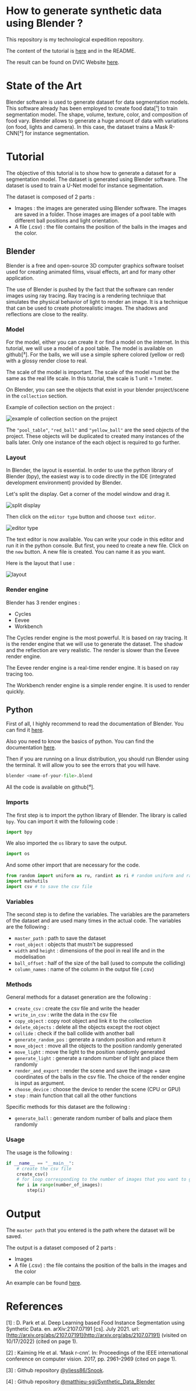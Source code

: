 # How to generate synthetic data using Blender ?
This repository is my technological expedition repository.


The content of the tutorial is [here](website_page.md) and in the README.

The result can be found on DVIC Website [here](https://dvic.devinci.fr/how-to-generate-synthetic-data-using-blender/).


# State of the Art

Blender software is used to generate dataset for data segmentation
models. This software already has been employed to create food data[¹] to train segmentation model. The shape, volume, texture, color, and
composition of food vary. Blender allows to generate a huge amount of
data with variations (on food, lights and camera). In this case, the dataset trains a Mask R-CNN[²] for instance segmentation.

# Tutorial

The objective of this tutorial is to show how to generate a dataset for a segmentation model. The dataset is generated using Blender software. The dataset is used to train a U-Net model for instance segmentation.

The dataset is composed of 2 parts :
    
- Images : the images are generated using Blender software. The images are saved in a folder. Those images are images of a pool table with different ball positions and light orientation.
- A file (.csv) : the file contains the position of the balls in the images and the color.

## Blender

Blender is a free and open-source 3D computer graphics software toolset used for creating animated films, visual effects, art and for many other application.

The use of Blender is pushed by the fact that the software can render images using ray tracing. Ray tracing is a rendering technique that simulates the physical behavior of light to render an image. It is a technique that can be used to create photorealistic images. The shadows and reflections are close to the reality.

### Model

For the model, either you can create it or find a model on the internet. In this tutorial, we will use a model of a pool table. The model is available on github[³]. For the balls, we will use a simple sphere colored (yellow or red) with a glossy render close to real.

The scale of the model is important. The scale of the model must be the same as the real life scale. In this tutorial, the scale is 1 unit = 1 meter.

On Blender, you can see the objects that exist in your blender project/scene in the `collection` section.

Example of collection section on the project :

![example of collection section on the project](media/collection.png)

The `"pool_table"`, `"red_ball"` and `"yellow_ball"` are the seed objects of the project. These objects will be duplicated to created many instances of the balls later. Only one instance of the each object is required to go further. 

### Layout

In Blender, the layout is essential. In order to use the python library of Blender (bpy), the easiest way is to code directly in the IDE (integrated development environment) provided by Blender.

Let's split the display. Get a corner of the model window and drag it.

![split display](media/split_display.png)

Then click on the `editor type` button and choose `text editor`.

![editor type](media/editor_type.png)

The text editor is now available. You can write your code in this editor and run it in the python console. But first, you need to create a new file. Click on the `new` button.
A new file is created. You can name it as you want.

Here is the layout that I use :

![layout](media/layout.png)

### Render engine

Blender has 3 render engines :
- Cycles
- Eevee
- Workbench

The Cycles render engine is the most powerful. It is based on ray tracing. It is the render engine that we will use to generate the dataset. The shadow and the reflection are very realistic. The render is slower than the Eevee render engine.

The Eevee render engine is a real-time render engine. It is based on ray tracing too.

The Workbench render engine is a simple render engine. It is used to render quickly.



## Python

First of all, I highly recommend to read the documentation of Blender. You can find it [here](https://docs.blender.org/api/current/). 

Also you need to know the basics of python. You can find the documentation [here](https://docs.python.org/3/).


Then if you are running on a linux distribution, you should run Blender using the terminal. It will allow you to see the errors that you will have.

```python
blender <name-of-your-file>.blend
```

All the code is available on github[⁴].

### Imports

The first step is to import the python library of Blender. The library is called `bpy`. You can import it with the following code :

```python
import bpy
```

We also imported the `os` library to save the output.

```python
import os
```

And some other import that are necessary for the code.

```python
from random import uniform as ru, randint as ri # random uniform and random integer
import mathutils
import csv # to save the csv file
```
 


### Variables

The second step is to define the variables. The variables are the parameters of the dataset and are used many times in the actual code. The variables are the following :

- `master_path` : path to save the dataset
- `root_object` : objects that mustn't be suppressed
- `width` and `height` : dimensions of the pool in real life and in the modelisation
- `ball_offset` : half of the size of the ball (used to compute the colliding)
- `column_names` : name of the column in the output file (.csv)

### Methods

General methods for a dataset generation are the following :

- `create_csv` : create the csv file and write the header
- `write_in_csv` : write the data in the csv file
- `copy_object` : copy root object and link it to the collection
- `delete_objects` : delete all the objects except the root object
- `collide` : check if the ball collide with another ball
- `generate_random_pos` : generate a random position and return it
- `move_object` : move all the objects to the position randomly generated
- `move_light` : move the light to the position randomly generated
- `generate_light` : generate a random number of light and place them randomly
- `render_and_export` : render the scene and save the image + save coordinates of the balls in the csv file. The choice of the render engine is input as argument.
- `choose_device` : choose the device to render the scene (CPU or GPU)
- `step` : main function that call all the other functions

Specific methods for this dataset are the following :
- `generate_ball` : generate random number of balls and place them randomly





### Usage

The usage is the following :

```python
if __name__ == "__main__":
    # create the csv file
    create_csv()
    # for loop corresponding to the number of images that you want to generate
    for i in range(number_of_images):
        step(i)
```





# Output

The `master path` that you entered is the path where the dataset will be saved. 


The output is a dataset composed of 2 parts :
- Images
- A file (.csv) : the file contains the position of the balls in the images and the color

An example can be found [here](https://github.com/matthieu-sgi/Synthetic_Data_Blender/tree/main/examples/w_hdr).




# References

[1] : D. Park et al. Deep Learning based Food Instance Segmentation using Synthetic Data. en. arXiv:2107.07191
[cs]. July 2021. url: [http://arxiv.org/abs/2107.07191](http://arxiv.org/abs/2107.07191) (visited on 10/17/2022) (cited on page 1).

[2] : Kaiming He et al. ‘Mask r-cnn’. In: Proceedings of the IEEE international conference on computer vision.
2017, pp. 2961–2969 (cited on page 1).

[3] : Github repository [@yliess86/Snook](https://github.com/yliess86/Snook).

[4] : Github repository [@matthieu-sgi/Synthetic_Data_Blender](https://github.com/matthieu-sgi/Synthetic_Data_Blender/tree/main/source_code)